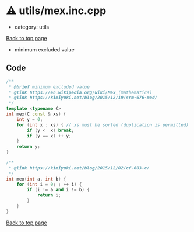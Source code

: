 <!-- mathjax config similar to math.stackexchange -->
<script type="text/javascript" async
  src="https://cdnjs.cloudflare.com/ajax/libs/mathjax/2.7.5/MathJax.js?config=TeX-MML-AM_CHTML">
</script>
<script type="text/x-mathjax-config">
  MathJax.Hub.Config({
    TeX: { equationNumbers: { autoNumber: "AMS" }},
    tex2jax: {
      inlineMath: [ ['$','$'] ],
      processEscapes: true
    },
    "HTML-CSS": { matchFontHeight: false },
    displayAlign: "left",
    displayIndent: "2em"
  });
</script>

<script type="text/javascript" src="https://cdnjs.cloudflare.com/ajax/libs/jquery/3.4.1/jquery.min.js"></script>
<script src="https://cdn.jsdelivr.net/npm/jquery-balloon-js@1.1.2/jquery.balloon.min.js" integrity="sha256-ZEYs9VrgAeNuPvs15E39OsyOJaIkXEEt10fzxJ20+2I=" crossorigin="anonymous"></script>
<script type="text/javascript" src="../../assets/js/copy-button.js"></script>
<link rel="stylesheet" href="../../assets/css/copy-button.css" />


# :warning: utils/mex.inc.cpp
* category: utils


[Back to top page](../../index.html)

* minimum excluded value


## Code
```cpp
/**
 * @brief minimum excluded value
 * @link https://en.wikipedia.org/wiki/Mex_(mathematics)
 * @link https://kimiyuki.net/blog/2015/12/19/srm-676-med/
 */
template <typename C>
int mex(C const & xs) {
    int y = 0;
    for (int x : xs) { // xs must be sorted (duplication is permitted)
        if (y <  x) break;
        if (y == x) ++ y;
    }
    return y;
}

/**
 * @link https://kimiyuki.net/blog/2015/12/02/cf-603-c/
 */
int mex(int a, int b) {
    for (int i = 0; ; ++ i) {
        if (i != a and i != b) {
            return i;
        }
    }
}

```

[Back to top page](../../index.html)

